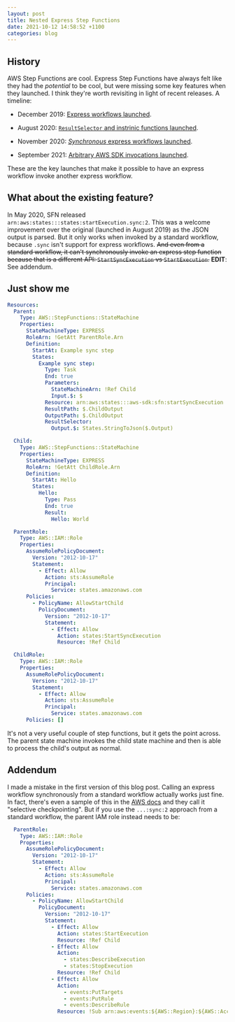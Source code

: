 ```yaml
---
layout: post
title: Nested Express Step Functions
date: 2021-10-12 14:58:52 +1100
categories: blog
---
```


## History

AWS Step Functions are cool. Express Step Functions have always felt like they
had the _potential_ to be cool, but were missing some key features when they
launched. I think they're worth revisiting in light of recent releases. A timeline:

* December 2019: [Express workflows launched][launch]. 

* August 2020: [`ResultSelector` and instrinic functions launched][resultselector].

* November 2020: [_Synchronous_ express workflows launched][synchronous].

* September 2021: [Arbitrary AWS SDK invocations launched][aws-sdk].

These are the key launches that make it possible to have an express workflow
invoke another express workflow.

## What about the existing feature?

In May 2020, SFN released `arn:aws:states:::states:startExecution.sync:2`. This
was a welcome improvement over the original (launched in August 2019) as the JSON
output is parsed. But it only works when invoked by a standard workflow, because
`.sync` isn't support for express workflows. ~~And even from a standard workflow,
it can't synchronously invoke an express step function because that is a different
API: `StartSyncExecution` vs `StartExecution`.~~ **EDIT**: See addendum.

## Just show me

```yaml
Resources:
  Parent:
    Type: AWS::StepFunctions::StateMachine
    Properties:
      StateMachineType: EXPRESS
      RoleArn: !GetAtt ParentRole.Arn
      Definition:
        StartAt: Example sync step
        States:
          Example sync step:
            Type: Task
            End: true
            Parameters:
              StateMachineArn: !Ref Child
              Input.$: $
            Resource: arn:aws:states:::aws-sdk:sfn:startSyncExecution
            ResultPath: $.ChildOutput
            OutputPath: $.ChildOutput
            ResultSelector:
              Output.$: States.StringToJson($.Output)

  Child:
    Type: AWS::StepFunctions::StateMachine
    Properties:
      StateMachineType: EXPRESS
      RoleArn: !GetAtt ChildRole.Arn
      Definition:
        StartAt: Hello
        States:
          Hello:
            Type: Pass
            End: true
            Result:
              Hello: World

  ParentRole:
    Type: AWS::IAM::Role
    Properties:
      AssumeRolePolicyDocument:
        Version: "2012-10-17"
        Statement:
          - Effect: Allow
            Action: sts:AssumeRole
            Principal:
              Service: states.amazonaws.com
      Policies:
        - PolicyName: AllowStartChild
          PolicyDocument:
            Version: "2012-10-17"
            Statement:
              - Effect: Allow
                Action: states:StartSyncExecution
                Resource: !Ref Child

  ChildRole:
    Type: AWS::IAM::Role
    Properties:
      AssumeRolePolicyDocument:
        Version: "2012-10-17"
        Statement:
          - Effect: Allow
            Action: sts:AssumeRole
            Principal:
              Service: states.amazonaws.com
      Policies: []
```

It's not a very useful couple of step functions, but it gets the point across.
The parent state machine invokes the child state machine and then is able to
process the child's output as normal.

## Addendum

I made a mistake in the first version of this blog post. Calling an express 
workflow synchronously from a standard workflow actually works just fine. In
fact, there's even a sample of this in the [AWS docs][selective-checkpointing]
and they call it "selective checkpointing". But if you use the `...:sync:2`
approach from a standard workflow, the parent IAM role instead needs to be:

```yaml
  ParentRole:
    Type: AWS::IAM::Role
    Properties:
      AssumeRolePolicyDocument:
        Version: "2012-10-17"
        Statement:
          - Effect: Allow
            Action: sts:AssumeRole
            Principal:
              Service: states.amazonaws.com
      Policies:
        - PolicyName: AllowStartChild
          PolicyDocument:
            Version: "2012-10-17"
            Statement:
              - Effect: Allow
                Action: states:StartExecution
                Resource: !Ref Child
              - Effect: Allow
                Action:
                  - states:DescribeExecution
                  - states:StopExecution
                Resource: !Ref Child
              - Effect: Allow
                Action:
                  - events:PutTargets
                  - events:PutRule
                  - events:DescribeRule
                Resource: !Sub arn:aws:events:${AWS::Region}:${AWS::AccountId}:rule/StepFunctionsGetEventsForStepFunctionsExecutionRule
```

[launch]: https://aws.amazon.com/blogs/compute/new-express-workflows-for-aws-step-functions/
[resultselector]: https://aws.amazon.com/blogs/aws/aws-step-functions-adds-updates-to-choice-state-global-access-to-context-object-dynamic-timeouts-result-selection-and-intrinsic-functions-to-amazon-states-languages/
[synchronous]: https://aws.amazon.com/blogs/compute/new-synchronous-express-workflows-for-aws-step-functions/
[aws-sdk]: https://aws.amazon.com/blogs/aws/now-aws-step-functions-supports-200-aws-services-to-enable-easier-workflow-automation/
[selective-checkpointing]: https://docs.aws.amazon.com/step-functions/latest/dg/sample-project-express-selective-checkpointing.html

